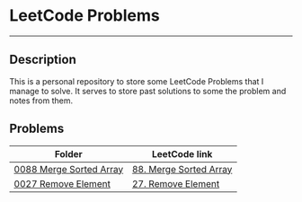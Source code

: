# LeetCode Problems

---

## Description

This is a personal repository to store some LeetCode Problems that I manage to solve. It serves to store past solutions to some the problem and notes from them.

## Problems

| Folder                                                        | LeetCode link                                                                                                             |
| ------------------------------------------------------------- | ------------------------------------------------------------------------------------------------------------------------- |
| [0088 Merge Sorted Array](<Problems/0088 Merge Sorted Array>) | [88. Merge Sorted Array](https://leetcode.com/problems/merge-sorted-array/?envType=study-plan-v2&envId=top-interview-150) |
| [0027 Remove Element](<Problems/0027 Remove Element>)         | [27. Remove Element](https://leetcode.com/problems/remove-element/?envType=study-plan-v2&envId=top-interview-150)         |
